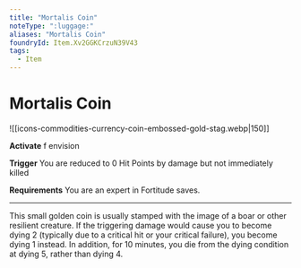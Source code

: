 ```yaml
---
title: "Mortalis Coin"
noteType: ":luggage:"
aliases: "Mortalis Coin"
foundryId: Item.Xv2GGKCrzuN39V43
tags:
  - Item
---
```


# Mortalis Coin
![[icons-commodities-currency-coin-embossed-gold-stag.webp|150]]

**Activate** f envision

**Trigger** You are reduced to 0 Hit Points by damage but not immediately killed

**Requirements** You are an expert in Fortitude saves.

* * *

This small golden coin is usually stamped with the image of a boar or other resilient creature. If the triggering damage would cause you to become dying 2 (typically due to a critical hit or your critical failure), you become dying 1 instead. In addition, for 10 minutes, you die from the dying condition at dying 5, rather than dying 4.
